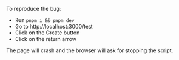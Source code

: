 To reproduce the bug:

-   Run `pnpm i && pnpm dev`
-   Go to http://localhost:3000/test
-   Click on the Create button
-   Click on the return arrow

The page will crash and the browser will ask for stopping the script.
